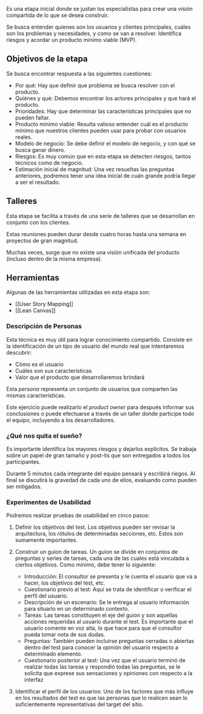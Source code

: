 Es una etapa inicial donde se justan los especialistas para crear una visión compartida de lo que se desea construir.

Se busca entender quienes son los usuarios y clientes principales, cuáles son los problemas y necesidades, y como se van a resolver. Identifica riesgos y acordar un producto mínimo viable (MVP).

## Objetivos de la etapa

Se busca encontrar respuesta a las siguientes cuestiones:

- Por qué: Hay que definir que problema se busca resolver con el producto.
- Quiénes y qué: Debemos encontrar los actores principales y que hará el producto.
- Prioridades: Hay que determinar las características principales que no pueden faltar.
- Producto mínimo viable: Resulta valioso entender cuál es el producto mínimo que nuestros clientes pueden usar para probar con usuarios reales.
- Modelo de negocio: Se debe definir el modelo de negocio, y con qué se busca ganar dinero.
- Riesgos: Es muy común que en esta etapa se detecten riesgos, tantos técnicos como de negocio.
- Estimación inicial de magnitud: Una vez resueltas las preguntas anteriores, podremos tener una idea inicial de cuán grande podría llegar a ser el resultado.

## Talleres

Esta etapa se facilita a través de una serie de talleres que se desarrollan en conjunto con los clientes.

Estas reuniones pueden durar desde cuatro horas hasta una semana en proyectos de gran magnitud.

Muchas veces, surge que no existe una visión unificada del producto (incluso dentro de la misma empresa).

## Herramientas

Algunas de las herramientas utilizadas en esta etapa son:

- [[User Story Mapping]]
- [[Lean Canvas]]

### Descripción de Personas

Esta técnica es muy útil para lograr conocimiento compartido. Consiste en la identificación de un tipo de usuario del mundo real que intentaremos descubrir:

- Cómo es el usuario
- Cuáles son sus características
- Valor que el producto que desarrollaremos brindará

Esta *persona* representa un conjunto de usuarios que comparten las mismas características.

Este ejercicio puede realizarlo el *product owner* para después informar sus conclusiones o puede efectuarse a través de un taller donde participe todo el equipo, incluyendo a los desarrolladores.

### ¿Qué nos quita el sueño?

Es importante identifica los mayores riesgos y dejarlos explícitos. Se trabaja sobre un papel de gran tamaño y post-its que son entregados a todos los participantes.

Durante 5 minutos cada integrante del equipo pensará y escribirá riegos. Al final se discutirá la gravedad de cada uno de ellos, evaluando como pueden ser mitigados.

### Experimentos de Usabilidad

Podremos realizar pruebas de usabilidad en cinco pasos:

1. Definir los objetivos del test. Los objetivos pueden ser revisar la arquitectura, los rótulos de determinadas secciones, etc. Estos son sumamente importantes.
2. Construir un guion de tareas. Un guion se divide en conjuntos de preguntas y series de tareas, cada una de las cuales está vinculada a ciertos objetivos. Como mínimo, debe tener lo siguiente:

	- Introducción: El consultor se presenta y le cuenta el usuario que va a hacer, los objetivos del test, etc.
	- Cuestionario previo al test: Aquí se trata de identificar o verificar el perfil del usuario.
	- Descripción de un escenario: Se le entrega al usuario información para situarlo en un determinado contexto.
	- Tareas: Las tareas constituyen el eje del guion y son aquellas acciones requeridas al usuario durante el test. Es importante que el usuario comente en voz alta, lo que hace para que el consultor pueda tomar nota de sus dudas.
	- Preguntas: También pueden incluirse preguntas cerradas o abiertas dentro del test para conocer la opinión del usuario respecto a determinado elemento.
	- Cuestionario posterior al test: Una vez que el usuario terminó de realizar todas las tareas y respondió todas las preguntas, se le solicita que exprese sus sensaciones y opiniones con respecto a la interfaz
3. Identificar el perfil de los usuarios: Uno de los factores que más influye en los resultados del test es que las personas que lo realicen sean lo suficientemente representativas del target del sitio.
